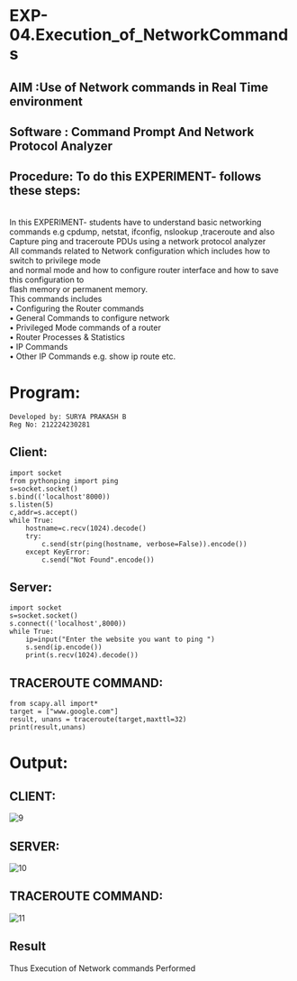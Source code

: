 # EXP-04.Execution_of_NetworkCommands
## AIM :Use of Network commands in Real Time environment
## Software : Command Prompt And Network Protocol Analyzer
## Procedure: To do this EXPERIMENT- follows these steps:
<BR>
In this EXPERIMENT- students have to understand basic networking commands e.g cpdump, netstat, ifconfig, nslookup ,traceroute and also Capture ping and traceroute PDUs using a network protocol analyzer 
<BR>
All commands related to Network configuration which includes how to switch to privilege mode
<BR>
and normal mode and how to configure router interface and how to save this configuration to
<BR>
flash memory or permanent memory.
<BR>
This commands includes
<BR>
• Configuring the Router commands
<BR>
• General Commands to configure network
<BR>
• Privileged Mode commands of a router 
<BR>
• Router Processes & Statistics
<BR>
• IP Commands
<BR>
• Other IP Commands e.g. show ip route etc.
<BR>

# Program:
```
Developed by: SURYA PRAKASH B
Reg No: 212224230281
```
## Client:
```
import socket 
from pythonping import ping 
s=socket.socket() 
s.bind(('localhost'8000)) 
s.listen(5) 
c,addr=s.accept() 
while True: 
    hostname=c.recv(1024).decode() 
    try: 
        c.send(str(ping(hostname, verbose=False)).encode()) 
    except KeyError: 
        c.send("Not Found".encode())
```
## Server:
```
import socket 
s=socket.socket() 
s.connect(('localhost',8000)) 
while True: 
    ip=input("Enter the website you want to ping ") 
    s.send(ip.encode()) 
    print(s.recv(1024).decode())
```
## TRACEROUTE COMMAND:
```
from scapy.all import* 
target = ["www.google.com"] 
result, unans = traceroute(target,maxttl=32) 
print(result,unans)
```


# Output:

## CLIENT:
![9](https://github.com/Rajkiran276/4.Execution_of_NetworkCommends/assets/147471453/0f18ce12-00c8-46cd-8d13-a654b729566d)


## SERVER:
![10](https://github.com/Rajkiran276/4.Execution_of_NetworkCommends/assets/147471453/983bdba9-ba4c-4816-9aec-d16b0868520d)


## TRACEROUTE COMMAND:
![11](https://github.com/Rajkiran276/4.Execution_of_NetworkCommends/assets/147471453/fff16909-5943-496a-a842-37d08403d3c0)



## Result
Thus Execution of Network commands Performed 
